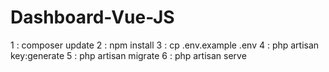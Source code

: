 # Dashboard-Vue-JS

1 : composer update
2 : npm install
3 : cp .env.example .env
4 : php artisan key:generate
5 : php artisan migrate
6 : php artisan serve
